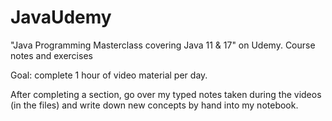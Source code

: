 # JavaUdemy
"Java Programming Masterclass covering Java 11 &amp; 17" on Udemy. Course notes and exercises

Goal: complete 1 hour of video material per day. 

After completing a section, go over my typed notes taken during the videos (in the files) and write down new concepts by hand into my notebook.
